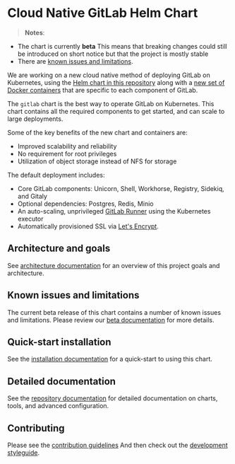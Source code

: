 # Cloud Native GitLab Helm Chart

> **Notes**:
* The chart is currently **beta** This means that breaking changes could still be introduced on short notice but that the project is mostly stable
* There are [known issues and limitations](doc/architecture/beta.md#known-issues-and-limitations).


We are working on a new cloud native method of deploying GitLab on Kubernetes, using the [Helm chart in this repository](#helm-charts) along with a [new set of Docker containers](https://gitlab.com/gitlab-org/build/CNG) that are specific to each component of GitLab.

The `gitlab` chart is the best way to operate GitLab on Kubernetes. This chart contains all the required components to get started, and can scale to large deployments.

Some of the key benefits of the new chart and containers are:
* Improved scalability and reliability
* No requirement for root privileges
* Utilization of object storage instead of NFS for storage

The default deployment includes:

- Core GitLab components: Unicorn, Shell, Workhorse, Registry, Sidekiq, and Gitaly
- Optional dependencies: Postgres, Redis, Minio
- An auto-scaling, unprivileged [GitLab Runner](https://docs.gitlab.com/runner/) using the Kubernetes executor
- Automatically provisioned SSL via [Let's Encrypt](https://letsencrypt.org/).

## Architecture and goals

See [architecture documentation](doc/architecture/README.md) for an overview
of this project goals and architecture.

## Known issues and limitations

The current beta release of this chart contains a number of known issues and limitations. Please review our [beta documentation](doc/architecture/beta.md) for more details.

## Quick-start installation

See the [installation documentation](doc/installation/README.md) for a quick-start to using this chart.

## Detailed documentation

See the [repository documentation](doc/README.md) for detailed documentation on charts, tools, and advanced configuration.

## Contributing

Please see the [contribution guidelines](CONTRIBUTING.md)
And then check out the [development styleguide](doc/development/README.md).
